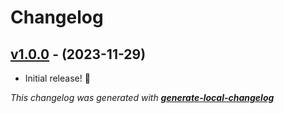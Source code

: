 # Changelog

## [v1.0.0](https://github.com/neogeek/http-simple-serve/tree/HEAD) - (2023-11-29)

- Initial release! 🎉

_This changelog was generated with **[generate-local-changelog](https://github.com/neogeek/generate-local-changelog)**_
